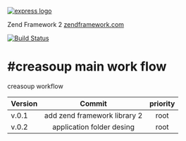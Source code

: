 [![express logo](http://www.creasoup.com/wp-content/uploads/2012/10/logo.png)](http://creasoup.com/)

  Zend Framework 2 [zendframework.com](http://zendframework.com)

  [![Build Status](https://travis-ci.org/kardesyazilim/proper.svg?branch=master)](https://travis-ci.org/kardesyazilim/proper)


#creasoup  main work flow
======
creasoup workflow

Version  | Commit | priority |
:-------- | :--------: | :--------: | 
v.0.1 | add zend framework library 2 | root | 
v.0.2 | application folder desing | root |
